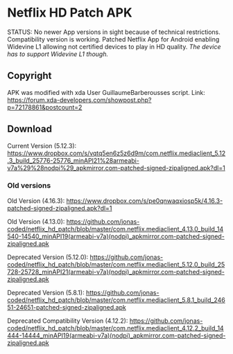 # Netflix HD Patch APK
STATUS: No newer App versions in sight because of technical restrictions. Compatibility version is working.
Patched Netflix App for Android enabling Widevine L1 allowing not certified devices to play in HD quality. *The device has to support Widevine L1 though.*

## Copyright
APK was modified with xda User GuillaumeBarberousses script. Link: https://forum.xda-developers.com/showpost.php?p=72178861&postcount=2

## Download

Current Version (5.12.3): https://www.dropbox.com/s/vqtq5en6z5z6d9m/com.netflix.mediaclient_5.12.3_build_25776-25776_minAPI21%28armeabi-v7a%29%28nodpi%29_apkmirror.com-patched-signed-zipaligned.apk?dl=1

### Old versions

Old Version (4.16.3): https://www.dropbox.com/s/pe0qnwaqxiosp5k/4.16.3-patched-signed-zipaligned.apk?dl=1

Old Version (4.13.0): https://github.com/jonas-coded/netflix_hd_patch/blob/master/com.netflix.mediaclient_4.13.0_build_14540-14540_minAPI19(armeabi-v7a)(nodpi)_apkmirror.com-patched-signed-zipaligned.apk

Deprecated Version (5.12.0): https://github.com/jonas-coded/netflix_hd_patch/blob/master/com.netflix.mediaclient_5.12.0_build_25728-25728_minAPI21(armeabi-v7a)(nodpi)_apkmirror.com-patched-signed-zipaligned.apk

Deprecated Version (5.8.1): https://github.com/jonas-coded/netflix_hd_patch/blob/master/com.netflix.mediaclient_5.8.1_build_24651-24651-patched-signed-zipaligned.apk

Deprecated Compatibility Version (4.12.2): https://github.com/jonas-coded/netflix_hd_patch/blob/master/com.netflix.mediaclient_4.12.2_build_14444-14444_minAPI19(armeabi-v7a)(nodpi)_apkmirror.com-patched-signed-zipaligned.apk
